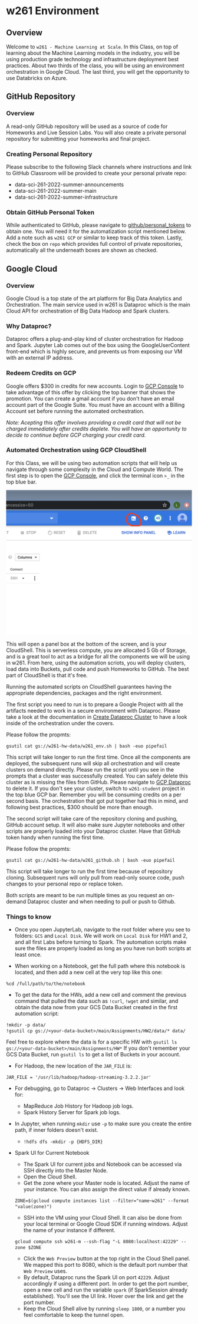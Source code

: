 # w261 Environment
## Overview
Welcome to `w261 - Machine Learning at Scale`. In this Class, on top of learning about the Machine Learning models in the industry, you will be using production grade technology and infrastructure deployment best practices. About two thirds of the class, you will be using an environment orchestration in Google Cloud. The last third, you will get the opportunity to use Databricks on Azure.

## GitHub Repository
### Overview
A read-only GitHub repository will be used as a source of code for Homeworks and Live Session Labs. You will also create a private personal repository for submitting your homeworks and final project.

### Creating Personal Repository
Please subscribe to the following Slack channels where instructions and link to GitHub Classroom will be provided to create your personal private repo:
- data-sci-261-2022-summer-announcements
- data-sci-261-2022-summer-main
- data-sci-261-2022-summer-infrastructure

### Obtain GitHub Personal Token
While authenticated to GitHub, please navigate to [github/personal_tokens](https://github.com/settings/tokens) to obtain one. You will need it for the automatization script mentioned below. Add a note such as `w261 GCP` or similar to keep track of this token. Lastly, check the box on `repo` which provides full control of private repositories, automatically all the underneath boxes are shown as checked.

## Google Cloud
### Overview
Google Cloud is a top state of the art platform for Big Data Analytics and Orchestration. The main service used in w261 is Dataproc which is the main Cloud API for orchestration of Big Data Hadoop and Spark clusters.

### Why Dataproc?
Dataproc offers a plug-and-play kind of cluster orchestration for Hadoop and Spark. Jupyter Lab comes out of the box using the GoogleUserContent front-end which is highly secure, and prevents us from exposing our VM with an external IP address.

### Redeem Credits on GCP
Google offers $300 in credits for new accounts. Login to [GCP Console](https://console.cloud.google.com) to take advantage of this offer by clicking the top banner that shows the promotion. You can create a gmail account if you don't have an email account part of the Google Suite. You must have an account with a Billing Account set before running the automated orchestration.

*Note: Acepting this offer involves providing a credit card that will not be charged immediately after credits deplete. You will have an opportunity to decide to continue before GCP charging your credit card.*

### Automated Orchestration using GCP CloudShell
For this Class, we will be using two automation scripts that will help us navigate through some complexity in the Cloud and Compute World.
The first step is to open the [GCP Console](https://console.cloud.google.com), and click the terminal icon `>_` in the top blue bar.

![alt text](https://github.com/UCB-w261/w261-environment/blob/master/gcp-images/cloud_shell.png "Cloud Shell")

This will open a panel box at the bottom of the screen, and is your CloudShell. This is serverless compute, you are allocated 5 Gb of Storage, and is a great tool to act as a bridge for all the components we will be using in w261. From here, using the automation scriots, you will deploy clusters, load data into Buckets, pull code and push Homeworks to GitHub. The best part of CloudShell is that it's free.

Running the automated scripts on CloudShell guarantees having the appropriate dependencies, packages and the right environment.

The first script you need to run is to prepare a Google Project with all the artifacts needed to work in a secure environment with Dataproc. Please take a look at the documentation in [Create Dataproc Cluster](https://github.com/UCB-w261/w261-environment/edit/master/create-dataproc-cluster/README.md) to have a look inside of the orchestration under the covers.

Please follow the propmts:
```
gsutil cat gs://w261-hw-data/w261_env.sh | bash -euo pipefail
```
This script will take longer to run the first time. Once all the components are deployed, the subsequent runs will skip all orchestration and will create clusters on demand directly. Please run the script until you see in the prompts that a cluster was successfully created. You can safely delete this cluster as is missing the files from GitHub. Please navigate to [GCP Dataproc](https://console.cloud.google.com/dataproc/clusters) to delete it. If you don't see your cluster, switch to `w261-student` project in the top blue GCP bar. Remember you will be consuming credits on a per second basis. The orchestration that got put together had this in mind, and following best practices, $300 should be more than enough.

The second script will take care of the repository cloning and pushing, GitHub account setup. It will also make sure Jupyter notebooks and other scripts are properly loaded into your Dataproc cluster. Have that GitHub token handy when running the first time.

Please follow the propmts:
```
gsutil cat gs://w261-hw-data/w261_github.sh | bash -euo pipefail
```
This script will take longer to run the first time because of repository cloning. Subsequent runs will only pull from read-only source code, push changes to your personal repo or replace token.

Both scripts are meant to be run multiple times as you request an on-demand Dataproc cluster and when needing to pull or push to Github.

### Things to know

- Once you open JupyterLab, navigate to the root folder where you see to folders: `GCS` and `Local Disk`. We will work on `Local Disk` for HW1 and 2, and all first Labs before turning to Spark. The automation scripts make sure the files are properly loaded as long as you have run both scripts at least once. 

- When working on a Notebook, get the full path where this notebook is located, and then add a new cell at the very top like this one:
```
%cd /full/path/to/the/notebook
```

- To get the data for the HWs, add a new cell and comment the previous command that pulled the data such as `!curl`, `!wget` and similar, and obtain the data now from your GCS Data Bucket created in the first automation script:
```
!mkdir -p data/
!gsutil cp gs://<your-data-bucket>/main/Assignments/HW2/data/* data/
```
Feel free to explore where the data is for a specific HW with `gsutil ls gs://<your-data-bucket>/main/Assignments/HW*`
If you don't remember your GCS Data Bucket, run `gsutil ls` to get a list of Buckets in your account.

- For Hadoop, the new location of the `JAR_FILE` is:
```
JAR_FILE = '/usr/lib/hadoop/hadoop-streaming-3.2.2.jar'
```

- For debugging, go to Dataproc -> Clusters -> Web Interfaces and look for:
  - MapReduce Job History for Hadoop job logs.
  - Spark History Server for Spark job logs.

- In Jupyter, when running `mkdir` use `-p` to make sure you create the entire path, if inner folders doesn't exist.
  - `!hdfs dfs -mkdir -p {HDFS_DIR}`

- Spark UI for Current Notebook
  - The Spark UI for current jobs and Notebook can be accessed via SSH directly into the Master Node.
  - Open the Cloud Shell.
  - Get the zone where your Master node is located. Adjust the name of your instance. You can also assign the direct value if already known.
  ```
  ZONE=$(gcloud compute instances list --filter="name~w261" --format "value(zone)")
  ```
  - SSH into the VM using your Cloud Shell. It can also be done from your local terminal or Google Cloud SDK if running windows. Adjust the name of your instance if different.
  ```
  gcloud compute ssh w261-m --ssh-flag "-L 8080:localhost:42229" --zone $ZONE
  ```
  - Click the `Web Preview` button at the top right in the Cloud Shell panel. We mapped this port to 8080, which is the default port number that `Web Preview` uses.
  - By default, Dataproc runs the Spark UI on port `42229`. Adjust accordingly if using a different port. In order to get the port number, open a new cell and run the variable `spark` (if SparkSession already established). You'll see the UI link. Hover over the link and get the port number.
  - Keep the Cloud Shell alive by running `sleep 1800`, or a number you feel comfortable to keep the tunnel open.
  
